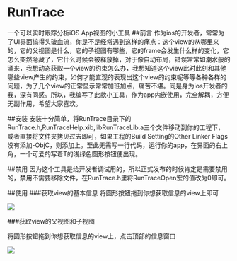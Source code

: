 # RunTrace
一个可以实时跟踪分析iOS App视图的小工具
##前言
作为ios的开发者，常常为了UI界面搞得头破血流，你是不是经常遇到这样的痛点：这个view的从哪里来的，它的父视图是什么，它的子视图有哪些，它的frame会发生什么样的变化，它怎么突然隐藏了，它什么时候会被释放掉，对于像自动布局，错误常常如潮水般的涌来，我想动态获取一个view的约束怎么办，我想知道这个view此时此刻和其他哪些view产生的约束，如何才能直观的表现出这个view的约束呢等等各种各样的问题，为了几个view的正常显示常常加班加点，痛苦不堪。同是身为ios开发者的我，深有同感。所以，我编写了此款小工具，作为app内嵌使用，完全解耦，方便无副作用，希望大家喜欢。

##安装
安装十分简单，将RunTrace目录下的RunTrace.h,RunTraceHelp.xib,libRunTraceLib.a三个文件移动到你的工程下，或者直接将文件夹拷贝过去即可，如果工程的Build Setting的Other Linker Flags没有添加-ObjC，则添加上。至此无需写一行代码，运行你的app，在界面的右上角，一个可爱的写着T的浅绿色圆形按钮便出现。

##禁用
因为这个工具是给开发者调试用的，所以正式发布的时候肯定是需要禁用的，禁用不需要移除文件，在RunTrace.h里将RunTraceOpen宏的值改为0即可。

##使用
###获取view的基本信息
将圆形按钮拖到你想获取信息的view上即可

![](https://github.com/sx1989827/RunTrace/raw/master/Resource/1.gif)

###获取view的父视图和子视图

将圆形按钮拖到你想获取信息的view上，点击顶部的信息窗口

![](https://github.com/sx1989827/RunTrace/raw/master/Resource/2.gif)

